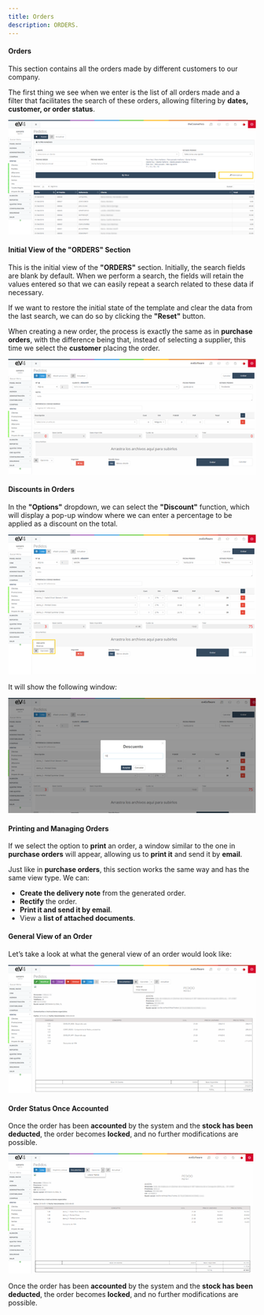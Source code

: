 ```yaml
---
title: Orders  
description: ORDERS.
---
```


#### Orders

This section contains all the orders made by different customers to our company.  

The first thing we see when we enter is the list of all orders made and a filter that facilitates the search of these orders, allowing filtering by **dates, customer, or order status**. 

![Image](../../../../assets/tu_empresa/pedidos1.png)

#### Initial View of the "ORDERS" Section

This is the initial view of the **"ORDERS"** section. Initially, the search fields are blank by default. When we perform a search, the fields will retain the values entered so that we can easily repeat a search related to these data if necessary.  

If we want to restore the initial state of the template and clear the data from the last search, we can do so by clicking the **"Reset"** button.  

When creating a new order, the process is exactly the same as in **purchase orders**, with the difference being that, instead of selecting a supplier, this time we select the **customer** placing the order.

![Image](../../../../assets/tu_empresa/pedidos2.png)

#### Discounts in Orders  

In the **"Options"** dropdown, we can select the **"Discount"** function, which will display a pop-up window where we can enter a percentage to be applied as a discount on the total. 

![Image](../../../../assets/tu_empresa/pedidos3.png)

It will show the following window:

![Image](../../../../assets/tu_empresa/pedidos4.png)

#### Printing and Managing Orders  

If we select the option to **print** an order, a window similar to the one in **purchase orders** will appear, allowing us to **print it** and send it by **email**.  

Just like in **purchase orders**, this section works the same way and has the same view type. We can:  

- **Create the delivery note** from the generated order.  
- **Rectify** the order.  
- **Print it and send it by email**.  
- View a **list of attached documents**.  

#### General View of an Order  

Let’s take a look at what the general view of an order would look like:  

![Image](../../../../assets/tu_empresa/pedidos5.png)

#### Order Status Once Accounted

Once the order has been **accounted** by the system and the **stock has been deducted**, the order becomes **locked**, and no further modifications are possible.

![Image](../../../../assets/tu_empresa/pedidos6.png)

Once the order has been **accounted** by the system and the **stock has been deducted**, the order becomes **locked**, and no further modifications are possible.
